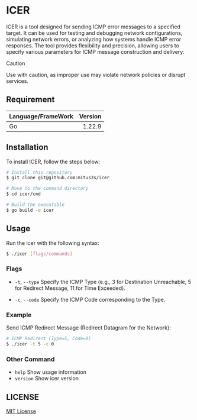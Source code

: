 # ICER

ICER is a tool designed for sending ICMP error messages to a specified target.
It can be used for testing and debugging network configurations, simulating network
errors, or analyzing how systems handle ICMP error responses. The tool provides
flexibility and precision, allowing users to specify various parameters for ICMP
message construction and delivery.

> [!CAUTION]
> Use with caution, as improper use may violate network policies or disrupt services.


## Requirement

| Language/FrameWork | Version |
| :----------------- | ------: |
| Go                 |  1.22.9 |

## Installation
To install ICER, follow the steps below:
```sh
# Install this repository
$ git clone git@github.com:mitus3s/icer

# Move to the command directory
$ cd icer/cmd

# Build the executable
$ go build -o icer

```


## Usage

Run the icer with the following syntax:
```sh
$ ./icer [flags/commands]
```

### Flags
- `-t`, `--type`
Specify the ICMP Type (e.g., 3 for Destination Unreachable, 5 for Redirect Message, 11 for Time Exceeded).

- `-c`, `--code`
Specify the ICMP Code corresponding to the Type.

### Example
Send ICMP Redirect Message (Redirect Datagram for the Network):
```sh
# ICMP Redirect (Type=5, Code=0)
$ ./icer -t 5 -c 0
```

### Other Command
- `help`
Show usage information
- `version`
Show icer version


## LICENSE

[MIT License](./LICENSE)
